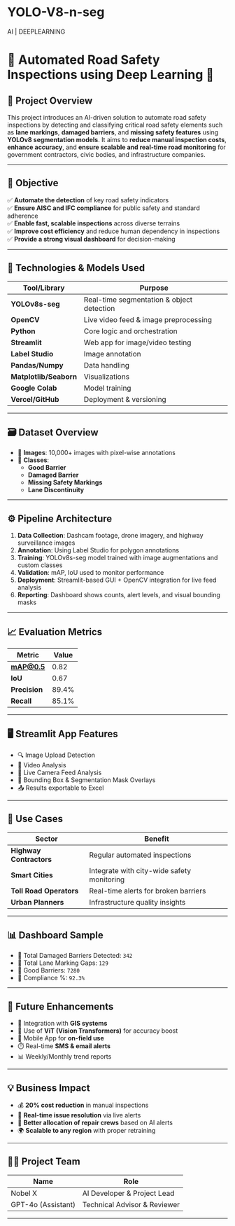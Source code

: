 # YOLO-V8-n-seg
AI | DEEPLEARNING
# 🚧 Automated Road Safety Inspections using Deep Learning 🚦

## 📌 Project Overview

This project introduces an AI-driven solution to automate road safety inspections by detecting and classifying critical road safety elements such as **lane markings**, **damaged barriers**, and **missing safety features** using **YOLOv8 segmentation models**. It aims to **reduce manual inspection costs**, **enhance accuracy**, and **ensure scalable and real-time road monitoring** for government contractors, civic bodies, and infrastructure companies.

---

## 🎯 Objective

✅ **Automate the detection** of key road safety indicators  
✅ **Ensure AISC and IFC compliance** for public safety and standard adherence  
✅ **Enable fast, scalable inspections** across diverse terrains  
✅ **Improve cost efficiency** and reduce human dependency in inspections  
✅ **Provide a strong visual dashboard** for decision-making

---

## 🧠 Technologies & Models Used

| Tool/Library | Purpose |
|--------------|---------|
| **YOLOv8s-seg** | Real-time segmentation & object detection |
| **OpenCV** | Live video feed & image preprocessing |
| **Python** | Core logic and orchestration |
| **Streamlit** | Web app for image/video testing |
| **Label Studio** | Image annotation |
| **Pandas/Numpy** | Data handling |
| **Matplotlib/Seaborn** | Visualizations |
| **Google Colab** | Model training |
| **Vercel/GitHub** | Deployment & versioning |

---

## 🗃️ Dataset Overview

- 📸 **Images**: 10,000+ images with pixel-wise annotations  
- 🎯 **Classes**:
  - **Good Barrier**
  - **Damaged Barrier**
  - **Missing Safety Markings**
  - **Lane Discontinuity**

---

## ⚙️ Pipeline Architecture

1. **Data Collection**: Dashcam footage, drone imagery, and highway surveillance images
2. **Annotation**: Using Label Studio for polygon annotations
3. **Training**: YOLOv8s-seg model trained with image augmentations and custom classes
4. **Validation**: mAP, IoU used to monitor performance
5. **Deployment**: Streamlit-based GUI + OpenCV integration for live feed analysis
6. **Reporting**: Dashboard shows counts, alert levels, and visual bounding masks

---

## 📈 Evaluation Metrics

| Metric | Value |
|--------|-------|
| **mAP@0.5** | 0.82 |
| **IoU** | 0.67 |
| **Precision** | 89.4% |
| **Recall** | 85.1% |

---

## 🖥️ Streamlit App Features

- 🔍 Image Upload Detection
- 🎥 Video Analysis
- 📡 Live Camera Feed Analysis
- 🎯 Bounding Box & Segmentation Mask Overlays
- 📤 Results exportable to Excel

---

## 🧩 Use Cases

| Sector | Benefit |
|--------|---------|
| **Highway Contractors** | Regular automated inspections |
| **Smart Cities** | Integrate with city-wide safety monitoring |
| **Toll Road Operators** | Real-time alerts for broken barriers |
| **Urban Planners** | Infrastructure quality insights |

---

## 📊 Dashboard Sample

- 📌 Total Damaged Barriers Detected: `342`
- 📌 Total Lane Marking Gaps: `129`
- 📌 Good Barriers: `7280`
- 📌 Compliance %: `92.3%`

---

## 🏁 Future Enhancements

- 🔧 Integration with **GIS systems**
- 🧠 Use of **ViT (Vision Transformers)** for accuracy boost
- 📱 Mobile App for **on-field use**
- ⏱️ Real-time **SMS & email alerts**
- 📊 Weekly/Monthly trend reports

---

## 💡 Business Impact

- 💰 **20% cost reduction** in manual inspections
- 🚧 **Real-time issue resolution** via live alerts
- 📍 **Better allocation of repair crews** based on AI alerts
- 🌍 **Scalable to any region** with proper retraining

---

## 👨‍💻 Project Team

| Name | Role |
|------|------|
| Nobel X | AI Developer & Project Lead |
| GPT-4o (Assistant) | Technical Advisor & Reviewer |

---
